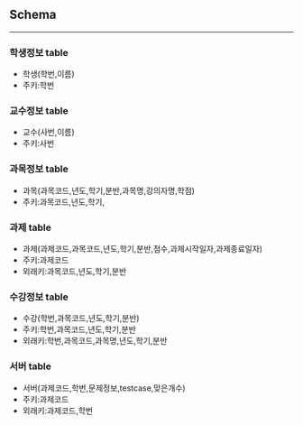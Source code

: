 ## Schema 
-----------
### 학생정보 table
 - 학생(학번,이름)
 - 주키:학번

### 교수정보 table
 - 교수(사번,이름)
 - 주키:사번

### 과목정보 table
 - 과목(과목코드,년도,학기,분반,과목명,강의자명,학점)
 - 주키:과목코드,년도,학기,

### 과제 table
 - 과제(과제코드,과목코드,년도,학기,분반,점수,과제시작일자,과제종료일자)
 - 주키:과제코드
 - 외래키:과목코드,년도,학기,분반

### 수강정보 table
 - 수강(학번,과목코드,년도,학기,분반)
 - 주키:학번,과목코드,년도,학기,분반
 - 외래키:학번,과목코드,과목명,년도,학기,분반
 
### 서버 table
 - 서버(과제코드,학번,문제정보,testcase,맞은개수)
 - 주키:과제코드
 - 외래키:과제코드,학번


